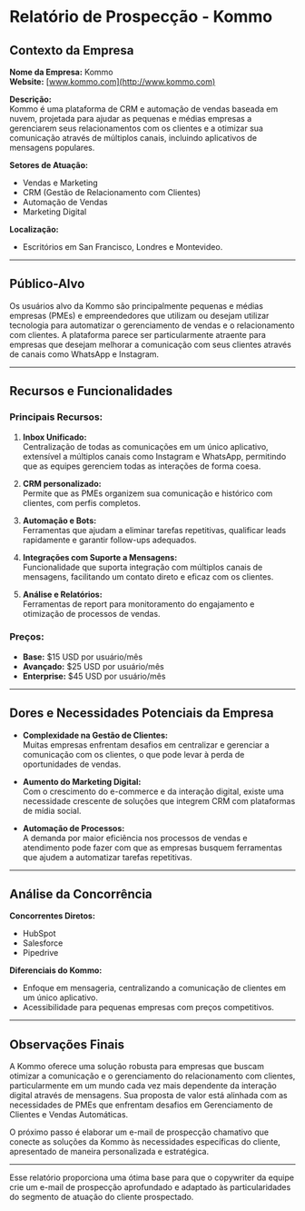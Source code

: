 # Relatório de Prospecção - Kommo

## Contexto da Empresa

**Nome da Empresa:** Kommo  
**Website:** [www.kommo.com](http://www.kommo.com)

**Descrição:**  
Kommo é uma plataforma de CRM e automação de vendas baseada em nuvem, projetada para ajudar as pequenas e médias empresas a gerenciarem seus relacionamentos com os clientes e a otimizar sua comunicação através de múltiplos canais, incluindo aplicativos de mensagens populares.

**Setores de Atuação:**  
- Vendas e Marketing
- CRM (Gestão de Relacionamento com Clientes)
- Automação de Vendas
- Marketing Digital

**Localização:**  
- Escritórios em San Francisco, Londres e Montevideo.

---

## Público-Alvo

Os usuários alvo da Kommo são principalmente pequenas e médias empresas (PMEs) e empreendedores que utilizam ou desejam utilizar tecnologia para automatizar o gerenciamento de vendas e o relacionamento com clientes. A plataforma parece ser particularmente atraente para empresas que desejam melhorar a comunicação com seus clientes através de canais como WhatsApp e Instagram.

---

## Recursos e Funcionalidades

### Principais Recursos:
1. **Inbox Unificado:**  
   Centralização de todas as comunicações em um único aplicativo, extensível a múltiplos canais como Instagram e WhatsApp, permitindo que as equipes gerenciem todas as interações de forma coesa.

2. **CRM personalizado:**  
   Permite que as PMEs organizem sua comunicação e histórico com clientes, com perfis completos.

3. **Automação e Bots:**  
   Ferramentas que ajudam a eliminar tarefas repetitivas, qualificar leads rapidamente e garantir follow-ups adequados.

4. **Integrações com Suporte a Mensagens:**  
   Funcionalidade que suporta integração com múltiplos canais de mensagens, facilitando um contato direto e eficaz com os clientes.

5. **Análise e Relatórios:**  
   Ferramentas de report para monitoramento do engajamento e otimização de processos de vendas.

### Preços:
- **Base:** $15 USD por usuário/mês
- **Avançado:** $25 USD por usuário/mês
- **Enterprise:** $45 USD por usuário/mês

---

## Dores e Necessidades Potenciais da Empresa

- **Complexidade na Gestão de Clientes:**  
  Muitas empresas enfrentam desafios em centralizar e gerenciar a comunicação com os clientes, o que pode levar à perda de oportunidades de vendas.

- **Aumento do Marketing Digital:**  
  Com o crescimento do e-commerce e da interação digital, existe uma necessidade crescente de soluções que integrem CRM com plataformas de mídia social.

- **Automação de Processos:**  
  A demanda por maior eficiência nos processos de vendas e atendimento pode fazer com que as empresas busquem ferramentas que ajudem a automatizar tarefas repetitivas.

---

## Análise da Concorrência

**Concorrentes Diretos:**
- HubSpot
- Salesforce
- Pipedrive

**Diferenciais do Kommo:**
- Enfoque em mensageria, centralizando a comunicação de clientes em um único aplicativo.
- Acessibilidade para pequenas empresas com preços competitivos.

---

## Observações Finais

A Kommo oferece uma solução robusta para empresas que buscam otimizar a comunicação e o gerenciamento do relacionamento com clientes, particularmente em um mundo cada vez mais dependente da interação digital através de mensagens. Sua proposta de valor está alinhada com as necessidades de PMEs que enfrentam desafios em Gerenciamento de Clientes e Vendas Automáticas.

O próximo passo é elaborar um e-mail de prospecção chamativo que conecte as soluções da Kommo às necessidades específicas do cliente, apresentado de maneira personalizada e estratégica.

--- 

Esse relatório proporciona uma ótima base para que o copywriter da equipe crie um e-mail de prospecção aprofundado e adaptado às particularidades do segmento de atuação do cliente prospectado.